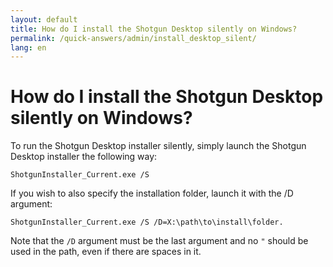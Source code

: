 ```yaml
---
layout: default
title: How do I install the Shotgun Desktop silently on Windows?
permalink: /quick-answers/admin/install_desktop_silent/
lang: en
---
```


# How do I install the Shotgun Desktop silently on Windows?

To run the Shotgun Desktop installer silently, simply launch the Shotgun Desktop installer the following way:

`ShotgunInstaller_Current.exe /S`

If you wish to also specify the installation folder, launch it with the /D argument:

`ShotgunInstaller_Current.exe /S /D=X:\path\to\install\folder.`

Note that the `/D` argument must be the last argument and no `"` should be used in the path, even if there are spaces in it.